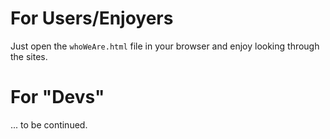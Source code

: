 # For Users/Enjoyers
Just open the `whoWeAre.html` file in your browser and enjoy looking through the sites.

# For "Devs"
... to be continued.